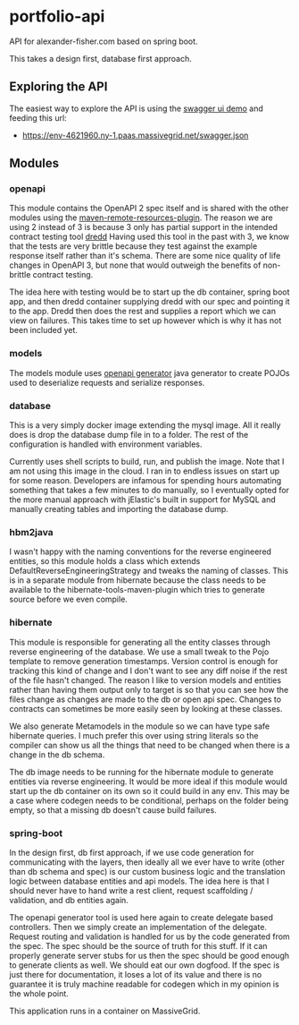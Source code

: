 # portfolio-api
API for alexander-fisher.com based on spring boot.

This takes a design first, database first approach.

## Exploring the API

The easiest way to explore the API is using the [swagger ui demo](https://petstore.swagger.io) and feeding this url:
* https://env-4621960.ny-1.paas.massivegrid.net/swagger.json

## Modules

### openapi

This module contains the OpenAPI 2 spec itself and is shared with the other modules using the [maven-remote-resources-plugin](http://maven.apache.org/plugins/maven-remote-resources-plugin/).
The reason we are using 2 instead of 3 is because 3 only has partial support in the intended contract testing tool [dredd](https://dredd.org/en/latest/)
Having used this tool in the past with 3, we know that the tests are very brittle because they test against the example
response itself rather than it's schema. There are some nice quality of life changes in OpenAPI 3, but none that would outweigh
the benefits of non-brittle contract testing.

The idea here with testing would be to start up the db container, spring boot app, and then dredd container supplying dredd
with our spec and pointing it to the app. Dredd then does the rest and supplies a report which we can view on failures. This
takes time to set up however which is why it has not been included yet.

### models

The models module uses [openapi generator](https://openapi-generator.tech/) java generator to create POJOs used to deserialize
requests and serialize responses.

### database

This is a very simply docker image extending the mysql image. All it really does is drop the database dump file in to a folder.
The rest of the configuration is handled with environment variables.

Currently uses shell scripts to build, run, and publish the image. Note that I am not using this image in the cloud. I
ran in to endless issues on start up for some reason. Developers are infamous for spending hours automating something
that takes a few minutes to do manually, so I eventually opted for the more manual approach with jElastic's built in
support for MySQL and manually creating tables and importing the database dump.

### hbm2java

I wasn't happy with the naming conventions for the reverse engineered entities, so this module holds a class which extends
DefaultReverseEngineeringStrategy and tweaks the naming of classes. This is in a separate module from hibernate because
the class needs to be available to the hibernate-tools-maven-plugin which tries to generate source before we even compile.

### hibernate

This module is responsible for generating all the entity classes through reverse engineering of the database. We use a small
tweak to the Pojo template to remove generation timestamps. Version control is enough for tracking this kind of change and
I don't want to see any diff noise if the rest of the file hasn't changed. The reason I like to version models and entities
rather than having them output only to target is so that you can see how the files change as changes are made to the db 
or open api spec. Changes to contracts can sometimes be more easily seen by looking at these classes.

We also generate Metamodels in the module so we can have type safe hibernate queries. I much prefer this over using string
literals so the compiler can show us all the things that need to be changed when there is a change in the db schema.

The db image needs to be running for the hibernate module to generate entities via reverse engineering. It would be more 
ideal if this module would start up the db container on its own so it could build in any env. This may be a case where 
codegen needs to be conditional, perhaps on the folder being empty, so that a missing db doesn't cause build failures.

### spring-boot

In the design first, db first approach, if we use code generation for communicating with the layers, then ideally all 
we ever have to write (other than db schema and spec) is our custom business logic and the translation logic between 
database entities and api models. The idea here is that I should never have to hand write a rest client, request 
scaffolding / validation, and db entities again.

The openapi generator tool is used here again to create delegate based controllers. Then we simply create an implementation
of the delegate. Request routing and validation is handled for us by the code generated from the spec. The spec should
be the source of truth for this stuff. If it can properly generate server stubs for us then the spec should be good enough
to generate clients as well. We should eat our own dogfood. If the spec is just there for documentation, it loses a lot 
of its value and there is no guarantee it is truly machine readable for codegen which in my opinion is the whole point.

This application runs in a container on MassiveGrid.

